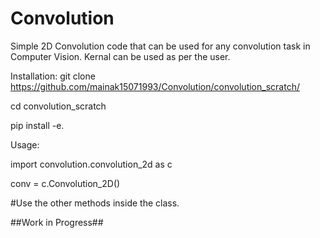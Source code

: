 # Convolution
Simple 2D Convolution code that can be used for any convolution task in Computer Vision.
Kernal can be used as per the user.

Installation:
git clone https://github.com/mainak15071993/Convolution/convolution_scratch/

cd convolution_scratch

pip install -e.


Usage:

import convolution.convolution_2d as c

conv = c.Convolution_2D()

#Use the other methods inside the class.

##Work in Progress##
